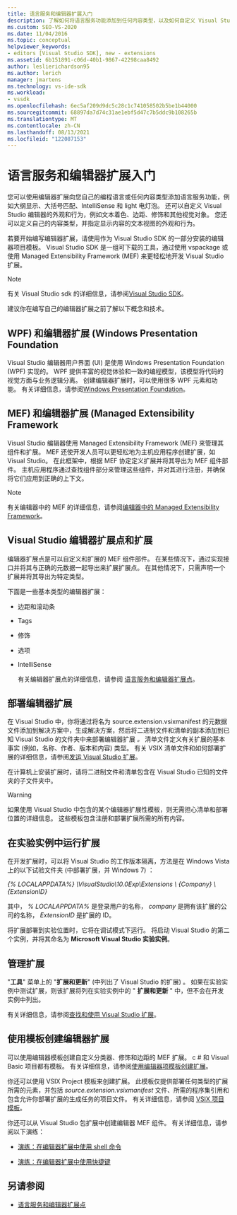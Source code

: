 ```yaml
---
title: 语言服务和编辑器扩展入门
description: 了解如何将语言服务功能添加到任何内容类型，以及如何自定义 Visual Studio 编辑器的外观和行为。
ms.custom: SEO-VS-2020
ms.date: 11/04/2016
ms.topic: conceptual
helpviewer_keywords:
- editors [Visual Studio SDK], new - extensions
ms.assetid: 6b151891-c06d-40b1-9867-42298caa8492
author: leslierichardson95
ms.author: lerich
manager: jmartens
ms.technology: vs-ide-sdk
ms.workload:
- vssdk
ms.openlocfilehash: 6ec5af209d9dc5c28c1c741058502b5be1b44000
ms.sourcegitcommit: 68897da7d74c31ae1ebf5d47c7b5ddc9b108265b
ms.translationtype: MT
ms.contentlocale: zh-CN
ms.lasthandoff: 08/13/2021
ms.locfileid: "122087153"
---
```

# <a name="get-started-with-language-service-and-editor-extensions"></a>语言服务和编辑器扩展入门

您可以使用编辑器扩展向您自己的编程语言或任何内容类型添加语言服务功能，例如大纲显示、大括号匹配、IntelliSense 和 light 电灯泡。 还可以自定义 Visual Studio 编辑器的外观和行为，例如文本着色、边距、修饰和其他视觉对象。 您还可以定义自己的内容类型，并指定显示内容的文本视图的外观和行为。

 若要开始编写编辑器扩展，请使用作为 Visual Studio SDK 的一部分安装的编辑器项目模板。 Visual Studio SDK 是一组可下载的工具，通过使用 vspackage 或使用 Managed Extensibility Framework (MEF) 来更轻松地开发 Visual Studio 扩展。

> [!NOTE]
> 有关 Visual Studio sdk 的详细信息，请参阅[Visual Studio SDK](../extensibility/visual-studio-sdk.md)。

 建议你在编写自己的编辑器扩展之前了解以下概念和技术。

## <a name="the-windows-presentation-foundation-wpf-and-editor-extensions"></a>WPF) 和编辑器扩展 (Windows Presentation Foundation

 Visual Studio 编辑器用户界面 (UI) 是使用 Windows Presentation Foundation (WPF) 实现的。 WPF 提供丰富的视觉体验和一致的编程模型，该模型将代码的视觉方面与业务逻辑分离。 创建编辑器扩展时，可以使用很多 WPF 元素和功能。 有关详细信息，请参阅[Windows Presentation Foundation](/dotnet/framework/wpf/index)。

## <a name="the-managed-extensibility-framework-mef-and-editor-extensions"></a>MEF) 和编辑器扩展 (Managed Extensibility Framework

 Visual Studio 编辑器使用 Managed Extensibility Framework (MEF) 来管理其组件和扩展。 MEF 还使开发人员可以更轻松地为主机应用程序创建扩展，如 Visual Studio。 在此框架中，根据 MEF 协定定义扩展并将其导出为 MEF 组件部件。 主机应用程序通过查找组件部分来管理这些组件，并对其进行注册，并确保将它们应用到正确的上下文。

> [!NOTE]
> 有关编辑器中的 MEF 的详细信息，请参阅[编辑器中的 Managed Extensibility Framework](../extensibility/managed-extensibility-framework-in-the-editor.md)。

## <a name="visual-studio-editor-extension-points-and-extensions"></a>Visual Studio 编辑器扩展点和扩展

 编辑器扩展点是可以自定义和扩展的 MEF 组件部件。 在某些情况下，通过实现接口并将其与正确的元数据一起导出来扩展扩展点。 在其他情况下，只需声明一个扩展并将其导出为特定类型。

 下面是一些基本类型的编辑器扩展：

- 边距和滚动条

- Tags

- 修饰

- 选项

- IntelliSense

  有关编辑器扩展点的详细信息，请参阅 [语言服务和编辑器扩展点](../extensibility/language-service-and-editor-extension-points.md)。

## <a name="deploying-editor-extensions"></a>部署编辑器扩展

 在 Visual Studio 中，你将通过将名为 source.extension.vsixmanifest 的元数据文件添加到解决方案中，生成解决方案，然后将二进制文件和清单的副本添加到已知 Visual Studio 的文件夹中来部署编辑器扩展 *。* 清单文件定义有关扩展的基本事实 (例如，名称、作者、版本和内容) 类型。 有关 VSIX 清单文件和如何部署扩展的详细信息，请参阅[发运 Visual Studio 扩展](../extensibility/shipping-visual-studio-extensions.md)。

 在计算机上安装扩展时，请将二进制文件和清单包含在 Visual Studio 已知的文件夹的子文件夹中。

> [!WARNING]
> 如果使用 Visual Studio 中包含的某个编辑器扩展性模板，则无需担心清单和部署位置的详细信息。 这些模板包含注册和部署扩展所需的所有内容。

## <a name="run-extensions-in-the-experimental-instance"></a>在实验实例中运行扩展

 在开发扩展时，可以将 Visual Studio 的工作版本隔离，方法是在 Windows Vista 上的以下试验文件夹 (中部署扩展，并 Windows 7) ：

 *{% LOCALAPPDATA%} \VisualStudio\10.0Exp\Extensions \\ {Company} \\ {ExtensionID}*

 其中， *% LOCALAPPDATA%* 是登录用户的名称， *company* 是拥有该扩展的公司的名称， *ExtensionID* 是扩展的 ID。

 将扩展部署到实验位置时，它将在调试模式下运行。 将启动 Visual Studio 的第二个实例，并将其命名为 **Microsoft Visual Studio 实验实例**。

## <a name="manage-extensions"></a>管理扩展

 "**工具**" 菜单上的 "**扩展和更新**" (中列出了 Visual Studio 的扩展) 。 如果在实验实例中测试扩展，则该扩展将列在实验实例中的 " **扩展和更新** " 中，但不会在开发实例中列出。

 有关详细信息，请参阅[查找和使用 Visual Studio 扩展](../ide/finding-and-using-visual-studio-extensions.md)。

## <a name="use-templates-to-create-editor-extensions"></a>使用模板创建编辑器扩展

 可以使用编辑器模板创建自定义分类器、修饰和边距的 MEF 扩展。 c # 和 Visual Basic 项目都有模板。 有关详细信息，请参阅[使用编辑器项模板创建扩展](../extensibility/creating-an-extension-with-an-editor-item-template.md)。

 你还可以使用 VSIX Project 模板来创建扩展。 此模板仅提供部署任何类型的扩展所需的元素，并包括 *source.extension.vsixmanifest* 文件、所需的程序集引用和包含允许你部署扩展的生成任务的项目文件。 有关详细信息，请参阅 [VSIX 项目模板](../extensibility/vsix-project-template.md)。

 你还可以从 Visual Studio 包扩展中创建编辑器 MEF 组件。 有关详细信息，请参阅以下演练：

- [演练：在编辑器扩展中使用 shell 命令](../extensibility/walkthrough-using-a-shell-command-with-an-editor-extension.md)

- [演练：在编辑器扩展中使用快捷键](../extensibility/walkthrough-using-a-shortcut-key-with-an-editor-extension.md)

## <a name="see-also"></a>另请参阅

- [语言服务和编辑器扩展点](../extensibility/language-service-and-editor-extension-points.md)
